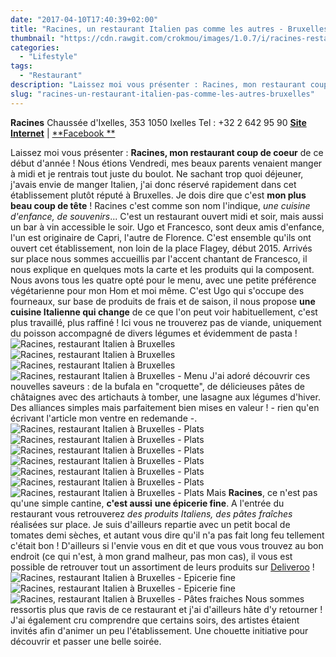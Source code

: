 ```yaml
---
date: "2017-04-10T17:40:39+02:00"
title: "Racines, un restaurant Italien pas comme les autres - Bruxelles"
thumbnail: "https://cdn.rawgit.com/crokmou/images/1.0.7/i/racines-restaurant-italien-bruxelles-crokmou-blog-cuisine-voyage-1-6.jpg"
categories:
  - "Lifestyle"
tags:
  - "Restaurant"
description: "Laissez moi vous présenter : Racines, mon restaurant coup de coeur de ce début d'année... une cuisine Italienne qui change de ce que l'on peut voir..."
slug: "racines-un-restaurant-italien-pas-comme-les-autres-bruxelles"
---
```


**Racines** Chaussée d'Ixelles, 353 1050 Ixelles Tel : +32 2 642 95 90 [**Site Internet**](http://www.racinesbruxelles.com/) | [**Facebook **](https://www.facebook.com/racines.gastronomia)

Laissez moi vous présenter : **Racines, mon restaurant coup de coeur** de ce début d'année ! Nous étions Vendredi, mes beaux parents venaient manger à midi et je rentrais tout juste du boulot. Ne sachant trop quoi déjeuner, j'avais envie de manger Italien, j'ai donc réservé rapidement dans cet établissement plutôt réputé à Bruxelles. Je dois dire que c'est **mon plus beau coup de tête** ! Racines c'est comme son nom l'indique, _une cuisine d'enfance, de souvenirs_... C'est un restaurant ouvert midi et soir, mais aussi un bar à vin accessible le soir. Ugo et Francesco, sont deux amis d'enfance, l'un est originaire de Capri, l'autre de Florence. C'est ensemble qu'ils ont ouvert cet établissement, non loin de la place Flagey, début 2015. Arrivés sur place nous sommes accueillis par l'accent chantant de Francesco, il nous explique en quelques mots la carte et les produits qui la composent. Nous avons tous les quatre opté pour le menu, avec une petite préférence végétarienne pour mon Hom et moi même. C'est Ugo qui s'occupe des fourneaux, sur base de produits de frais et de saison, il nous propose **une cuisine Italienne qui change** de ce que l'on peut voir habituellement, c'est plus travaillé, plus raffiné ! Ici vous ne trouverez pas de viande, uniquement du poisson accompagné de divers légumes et évidemment de pasta ! ![Racines, restaurant Italien à Bruxelles](https://cdn.rawgit.com/crokmou/images/1.0.7/i/racines-restaurant-italien-bruxelles-crokmou-blog-cuisine-voyage-1-16.jpg) ![Racines, restaurant Italien à Bruxelles](https://cdn.rawgit.com/crokmou/images/1.0.7/i/racines-restaurant-italien-bruxelles-crokmou-blog-cuisine-voyage-1-1.jpg) ![Racines, restaurant Italien à Bruxelles](https://cdn.rawgit.com/crokmou/images/1.0.7/i/racines-restaurant-italien-bruxelles-crokmou-blog-cuisine-voyage-1-23.jpg)![Racines, restaurant Italien à Bruxelles - Menu](https://cdn.rawgit.com/crokmou/images/1.0.7/i/racines-restaurant-italien-bruxelles-crokmou-blog-cuisine-voyage-1-2.jpg) J'ai adoré découvrir ces nouvelles saveurs : de la bufala en "croquette", de délicieuses pâtes de châtaignes avec des artichauts à tomber, une lasagne aux légumes d'hiver. Des alliances simples mais parfaitement bien mises en valeur ! - rien qu'en écrivant l'article mon ventre en redemande -. ![Racines, restaurant Italien à Bruxelles - Plats](https://cdn.rawgit.com/crokmou/images/1.0.7/i/racines-restaurant-italien-bruxelles-crokmou-blog-cuisine-voyage-1-4.jpg) ![Racines, restaurant Italien à Bruxelles - Plats](https://cdn.rawgit.com/crokmou/images/1.0.7/i/racines-restaurant-italien-bruxelles-crokmou-blog-cuisine-voyage-1-10.jpg) ![Racines, restaurant Italien à Bruxelles - Plats](https://cdn.rawgit.com/crokmou/images/1.0.7/i/racines-restaurant-italien-bruxelles-crokmou-blog-cuisine-voyage-1-11.jpg) ![Racines, restaurant Italien à Bruxelles - Plats](https://cdn.rawgit.com/crokmou/images/1.0.7/i/racines-restaurant-italien-bruxelles-crokmou-blog-cuisine-voyage-1-15.jpg) ![Racines, restaurant Italien à Bruxelles - Plats](https://cdn.rawgit.com/crokmou/images/1.0.7/i/racines-restaurant-italien-bruxelles-crokmou-blog-cuisine-voyage-1-14.jpg) ![Racines, restaurant Italien à Bruxelles - Plats](https://cdn.rawgit.com/crokmou/images/1.0.7/i/racines-restaurant-italien-bruxelles-crokmou-blog-cuisine-voyage-1-13.jpg) ![Racines, restaurant Italien à Bruxelles - Plats](https://cdn.rawgit.com/crokmou/images/1.0.7/i/racines-restaurant-italien-bruxelles-crokmou-blog-cuisine-voyage-1-19.jpg) Mais **Racines**, ce n'est pas qu'une simple cantine, **c'est aussi** **une épicerie fine**. A l'entrée du restaurant vous retrouverez _des produits Italiens, des pâtes fraîches_ réalisées sur place. Je suis d'ailleurs repartie avec un petit bocal de tomates demi sèches, et autant vous dire qu'il n'a pas fait long feu tellement c'était bon ! D'ailleurs si l'envie vous en dit et que vous vous trouvez au bon endroit (ce qui n'est, à mon grand malheur, pas mon cas), il vous est possible de retrouver tout un assortiment de leurs produits sur [Deliveroo](https://deliveroo.be/fr/menu/brussels/flagey/racines) ! ![Racines, restaurant Italien à Bruxelles - Epicerie fine](https://cdn.rawgit.com/crokmou/images/1.0.7/i/racines-restaurant-italien-bruxelles-crokmou-blog-cuisine-voyage-1-24.jpg) ![Racines, restaurant Italien à Bruxelles - Epicerie fine](https://cdn.rawgit.com/crokmou/images/1.0.7/i/racines-restaurant-italien-bruxelles-crokmou-blog-cuisine-voyage-1-8.jpg)![Racines, restaurant Italien à Bruxelles - Pâtes fraiches](https://cdn.rawgit.com/crokmou/images/1.0.7/i/racines-restaurant-italien-bruxelles-crokmou-blog-cuisine-voyage-1-7.jpg) Nous sommes ressortis plus que ravis de ce restaurant et j'ai d'ailleurs hâte d'y retourner ! J'ai également cru comprendre que certains soirs, des artistes étaient invités afin d'animer un peu l'établissement. Une chouette initiative pour découvrir et passer une belle soirée.